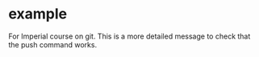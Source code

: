 # example
For Imperial course on git.
This is a more detailed message to check that the push command works.
